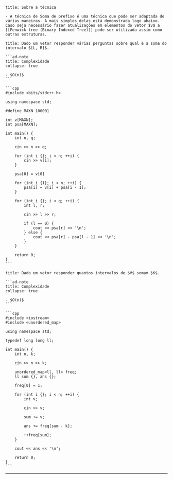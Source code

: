 ```ad-info
title: Sobre a técnica

- A técnica de Soma de prefixo é uma técnica que pode ser adaptada de várias maneiras. A mais simples delas está demonstrada logo abaixo. Caso seja necessário fazer atualizações em elementos do vetor $v$ a [[Fenwick tree (Binary Indexed Tree)]] pode ser utilizada assim como outras estruturas.
```

````ad-example
title: Dado um vetor responder várias perguntas sobre qual é a soma do intervalo $[L, R]$.

```ad-note
title: Complexidade
collapse: true

- $O(n)$
```

```cpp
#include <bits/stdc++.h>

using namespace std;

#define MAXN 100001

int v[MAXN];
int psa[MAXN];

int main() {
    int n, q;

    cin >> n >> q;

    for (int i {}; i < n; ++i) {
        cin >> v[i];
    }

    psa[0] = v[0]

    for (int i {1}; i < n; ++i) {
        psa[i] = v[i] + psa[i - 1];
    }

    for (int i {}; i < q; ++i) {
        int l, r;

        cin >> l >> r;

        if (l == 0) {
            cout << psa[r] << '\n';
        } else {
            cout << psa[r] - psa[l - 1] << '\n';
        }
    }

    return 0;
}
```
````

````ad-example
title: Dado um vetor responder quantos intervalos de $V$ somam $K$.

```ad-note
title: Complexidade
collapse: true

- $O(n)$
```
⠀
```cpp
#include <iostream>
#include <unordered_map>

using namespace std;

typedef long long ll;

int main() {
    int n, k;

    cin >> n >> k;

    unordered_map<ll, ll> freq;
    ll sum {}, ans {};

    freq[0] = 1;

    for (int i {}; i < n; ++i) {
        int v;

        cin >> v;

        sum += v;

        ans += freq[sum - k];

        ++freq[sum];
    }

    cout << ans << '\n';

    return 0;
}
```
````

---